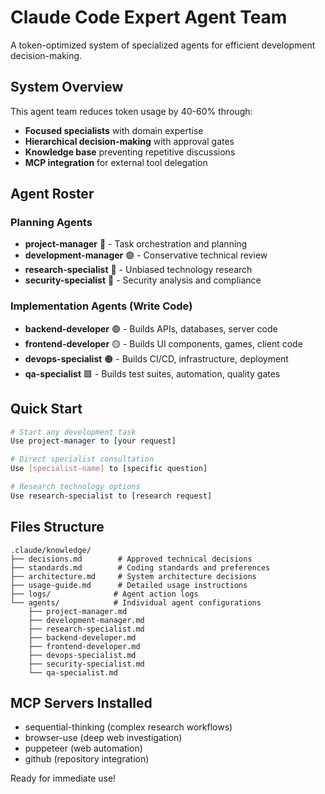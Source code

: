 # Claude Code Expert Agent Team

A token-optimized system of specialized agents for efficient development decision-making.

## System Overview

This agent team reduces token usage by 40-60% through:
- **Focused specialists** with domain expertise
- **Hierarchical decision-making** with approval gates  
- **Knowledge base** preventing repetitive discussions
- **MCP integration** for external tool delegation

## Agent Roster

### Planning Agents
- **project-manager** 🔵 - Task orchestration and planning
- **development-manager** 🟣 - Conservative technical review
- **research-specialist** 🩵 - Unbiased technology research
- **security-specialist** 🔴 - Security analysis and compliance

### Implementation Agents (Write Code)
- **backend-developer** 🟢 - Builds APIs, databases, server code
- **frontend-developer** 🟡 - Builds UI components, games, client code
- **devops-specialist** 🟠 - Builds CI/CD, infrastructure, deployment
- **qa-specialist** 🟪 - Builds test suites, automation, quality gates

## Quick Start

```bash
# Start any development task
Use project-manager to [your request]

# Direct specialist consultation  
Use [specialist-name] to [specific question]

# Research technology options
Use research-specialist to [research request]
```

## Files Structure

```
.claude/knowledge/
├── decisions.md        # Approved technical decisions
├── standards.md        # Coding standards and preferences  
├── architecture.md     # System architecture decisions
├── usage-guide.md      # Detailed usage instructions
├── logs/              # Agent action logs
└── agents/            # Individual agent configurations
    ├── project-manager.md
    ├── development-manager.md
    ├── research-specialist.md
    ├── backend-developer.md
    ├── frontend-developer.md
    ├── devops-specialist.md
    ├── security-specialist.md
    └── qa-specialist.md
```

## MCP Servers Installed

- sequential-thinking (complex research workflows)
- browser-use (deep web investigation)  
- puppeteer (web automation)
- github (repository integration)

Ready for immediate use!